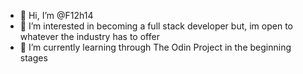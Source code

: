 - 👋 Hi, I’m @F12h14
- 👀 I’m interested in becoming a full stack developer but, im open to whatever the industry has to offer 
- 🌱 I’m currently learning through The Odin Project in the beginning stages

<!---
F12h14/F12h14 is a ✨ special ✨ repository because its `README.md` (this file) appears on your GitHub profile.
You can click the Preview link to take a look at your changes.
--->
